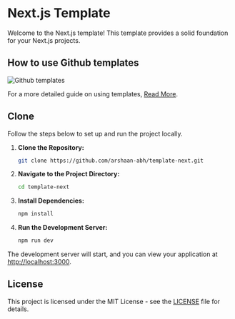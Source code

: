 # Next.js Template

Welcome to the Next.js template! This template provides a solid foundation for your Next.js projects.

## How to use Github templates

![Github templates](https://github.blog/wp-content/uploads/2019/06/repository-template.gif)

For a more detailed guide on using templates, [Read More](https://github.blog/2019-06-06-generate-new-repositories-with-repository-templates/).

## Clone

Follow the steps below to set up and run the project locally.

1. **Clone the Repository:**

   ```bash
   git clone https://github.com/arshaan-abh/template-next.git
   ```

2. **Navigate to the Project Directory:**

   ```bash
   cd template-next
   ```

3. **Install Dependencies:**

   ```bash
   npm install
   ```

4. **Run the Development Server:**

   ```bash
   npm run dev
   ```

The development server will start, and you can view your application at [http://localhost:3000](http://localhost:3000).

## License

This project is licensed under the MIT License - see the [LICENSE](LICENSE.txt) file for details.
